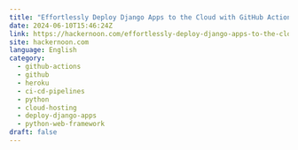 ```yaml
---
title: "Effortlessly Deploy Django Apps to the Cloud with GitHub Actions and Heroku"
date: 2024-06-10T15:46:24Z
link: https://hackernoon.com/effortlessly-deploy-django-apps-to-the-cloud-with-github-actions-and-heroku?source=rss&utm_medium=RSS&utm_source=news.12bit.vn
site: hackernoon.com
language: English
category:
  - github-actions
  - github
  - heroku
  - ci-cd-pipelines
  - python
  - cloud-hosting
  - deploy-django-apps
  - python-web-framework
draft: false
---
```

